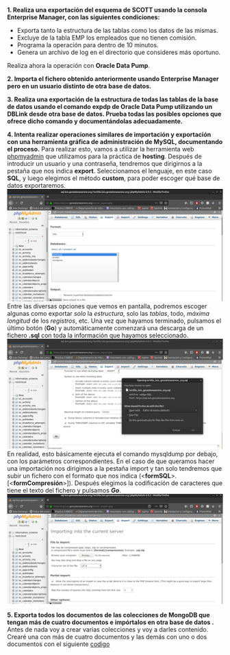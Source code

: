 **1. Realiza una exportación del esquema de SCOTT usando la consola Enterprise Manager, con las siguientes condiciones:**

* Exporta tanto la estructura de las tablas como los datos de las mismas.
* Excluye de la tabla EMP los empleados que no tienen comisión.
* Programa la operación para dentro de 10 minutos.
* Genera un archivo de log en el directorio que consideres más oportuno.

Realiza ahora la operación con **Oracle Data Pump**.

**2. Importa el fichero obtenido anteriormente usando Enterprise Manager pero en un usuario distinto de otra base de datos.**

**3. Realiza una exportación de la estructura de todas las tablas de la base de datos usando el comando expdp de Oracle Data Pump utilizando un DBLink desde otra base de datos. Prueba todas las posibles opciones que ofrece dicho comando y documentándolas adecuadamente.**

**4. Intenta realizar operaciones similares de importación y exportación con una herramienta gráfica de administración de MySQL, documentando el proceso.**
Para realizar esto, vamos a utilizar la herramienta web [phpmyadmin](https://sql.luis.gonzalonazareno.org/) que utilizamos para la práctica de **hosting**. Después de introducir un usuario y una contraseña, tendremos que dirigirnos a la pestaña que nos indica **export**. Seleccionamos el lenguaje, en este caso **SQL**, y luego elegimos el método **custom**, para poder escoger qué base de datos exportaremos.
![](/images/1.png)
Entre las diversas opciones que vemos en pantalla, podremos escoger algunas como exportar _solo_ la _estructura_, solo las _tablas_, todo, _máxima longitud_ de los _registros_, etc. Una vez que hayamos terminado, pulsamos el último botón (**Go**) y automáticamente comenzará una descarga de un fichero **.sql** con toda la información que hayamos seleccionado.
![](/images/2.png)
En realidad, esto básicamente ejecuta el comando mysqldump por debajo, con los parámetros correspondientes.
En el caso de que queramos hacer una importación nos dirigimos a la pestaña import y tan solo tendremos que subir un fichero con el formato que nos indica (<**formSQL**>.[<**formCompresión**>]). Después elegimos la codificación de caracteres que tiene el texto del fichero y pulsamos **_Go_**.
![](/images/3.png)

**5. Exporta todos los documentos de las colecciones de MongoDB que tengan más de cuatro documentos e impórtalos en otra base de datos .**
Antes de nada voy a crear varias colecciones y voy a darles contenido. Crearé una con más de cuatro documentos y las demás con uno o dos documentos con el siguiente [codigo](/docs/mongo-query.json)
